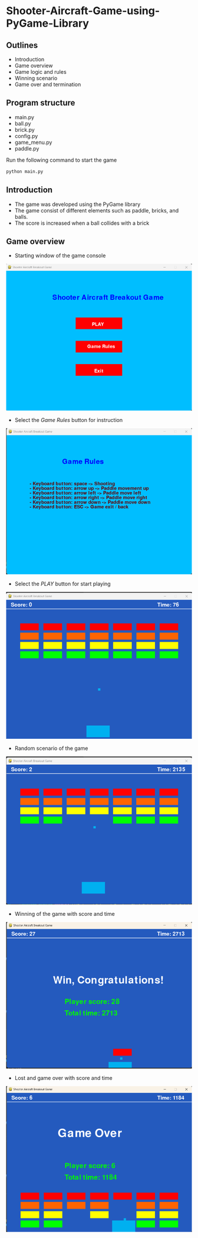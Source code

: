 # Shooter-Aircraft-Game-using-PyGame-Library

## Outlines
- Introduction
- Game overview
- Game logic and rules
- Winning scenario
- Game over and termination

## Program structure
- main.py
- ball.py
- brick.py
- config.py
- game_menu.py
- paddle.py

Run the following command to start the game
```bash
python main.py
```
## Introduction
- The game was developed using the PyGame library
- The game consist of different elements such as paddle, bricks, and balls.
- The score is increased when a ball collides with a brick

## Game overview

- Starting window of the game console

![image](images/shooter2.png)

- Select the *Game Rules* button for instruction

![image](images/shooter3.png)

- Select the *PLAY* button for start playing

![image](images/shooter8.png)

- Random scenario of the game 

![image](images/shooter9.png)

- Winning of the game with score and time

![image](images/shooter6.png)

- Lost and game over with score and time

![image](images/shooter7.png)





